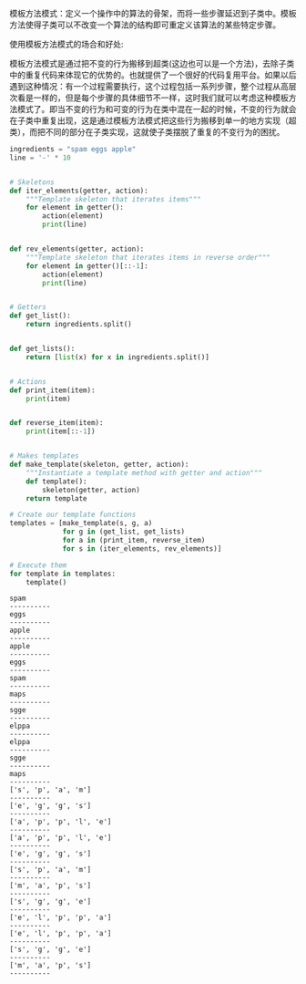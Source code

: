 
模板方法模式：定义一个操作中的算法的骨架，而将一些步骤延迟到子类中。模板方法使得子类可以不改变一个算法的结构即可重定义该算法的某些特定步骤。

使用模板方法模式的场合和好处:

模板方法模式是通过把不变的行为搬移到超类(这边也可以是一个方法)，去除子类中的重复代码来体现它的优势的。也就提供了一个很好的代码复用平台。如果以后遇到这种情况：有一个过程需要执行，这个过程包括一系列步骤，整个过程从高层次看是一样的，但是每个步骤的具体细节不一样，这时我们就可以考虑这种模板方法模式了。即当不变的行为和可变的行为在类中混在一起的时候，不变的行为就会在子类中重复出现，这是通过模板方法模式把这些行为搬移到单一的地方实现（超类），而把不同的部分在子类实现，这就使子类摆脱了重复的不变行为的困扰。


```python
ingredients = "spam eggs apple"
line = '-' * 10


# Skeletons
def iter_elements(getter, action):
    """Template skeleton that iterates items"""
    for element in getter():
        action(element)
        print(line)


def rev_elements(getter, action):
    """Template skeleton that iterates items in reverse order"""
    for element in getter()[::-1]:
        action(element)
        print(line)


# Getters
def get_list():
    return ingredients.split()


def get_lists():
    return [list(x) for x in ingredients.split()]


# Actions
def print_item(item):
    print(item)


def reverse_item(item):
    print(item[::-1])


# Makes templates
def make_template(skeleton, getter, action):
    """Instantiate a template method with getter and action"""
    def template():
        skeleton(getter, action)
    return template

# Create our template functions
templates = [make_template(s, g, a)
             for g in (get_list, get_lists)
             for a in (print_item, reverse_item)
             for s in (iter_elements, rev_elements)]

# Execute them
for template in templates:
    template()
```

    spam
    ----------
    eggs
    ----------
    apple
    ----------
    apple
    ----------
    eggs
    ----------
    spam
    ----------
    maps
    ----------
    sgge
    ----------
    elppa
    ----------
    elppa
    ----------
    sgge
    ----------
    maps
    ----------
    ['s', 'p', 'a', 'm']
    ----------
    ['e', 'g', 'g', 's']
    ----------
    ['a', 'p', 'p', 'l', 'e']
    ----------
    ['a', 'p', 'p', 'l', 'e']
    ----------
    ['e', 'g', 'g', 's']
    ----------
    ['s', 'p', 'a', 'm']
    ----------
    ['m', 'a', 'p', 's']
    ----------
    ['s', 'g', 'g', 'e']
    ----------
    ['e', 'l', 'p', 'p', 'a']
    ----------
    ['e', 'l', 'p', 'p', 'a']
    ----------
    ['s', 'g', 'g', 'e']
    ----------
    ['m', 'a', 'p', 's']
    ----------



```python

```
